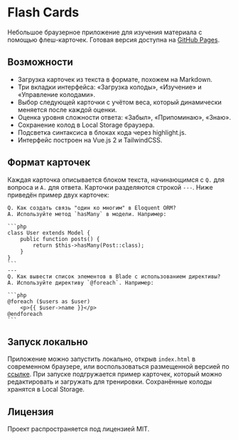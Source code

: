 # Flash Cards

Небольшое браузерное приложение для изучения материала с помощью флеш-карточек.
Готовая версия доступна на [GitHub Pages](https://maxnnn1900.github.io/flash-cards-v2/).

## Возможности

- Загрузка карточек из текста в формате, похожем на Markdown.
- Три вкладки интерфейса: «Загрузка колоды», «Изучение» и «Управление колодами».
- Выбор следующей карточки с учётом веса, который динамически меняется после каждой оценки.
- Оценка уровня сложности ответа: «Забыл», «Припоминаю», «Знаю».
- Сохранение колод в Local Storage браузера.
- Подсветка синтаксиса в блоках кода через highlight.js.
- Интерфейс построен на Vue.js 2 и TailwindCSS.

## Формат карточек

Каждая карточка описывается блоком текста, начинающимся с `Q.` для вопроса и `A.` для ответа. Карточки разделяются строкой `---`. Ниже приведён пример двух карточек:

~~~
Q. Как создать связь "один ко многим" в Eloquent ORM?
A. Используйте метод `hasMany` в модели. Например:

```php
class User extends Model {
    public function posts() {
        return $this->hasMany(Post::class);
    }
}
```
---
Q. Как вывести список элементов в Blade с использованием директивы?
A. Используйте директиву `@foreach`. Например:

```php
@foreach ($users as $user)
    <p>{{ $user->name }}</p>
@endforeach
```
~~~

## Запуск локально

Приложение можно запустить локально, открыв `index.html` в современном браузере, или воспользоваться размещенной версией по [ссылке](https://maxnnn1900.github.io/flash-cards-v2/). При запуске подгружается пример карточек, который можно редактировать и загружать для тренировки. Сохранённые колоды хранятся в Local Storage.

## Лицензия

Проект распространяется под лицензией MIT.

